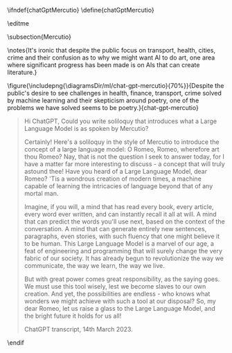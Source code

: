 \ifndef{chatGptMercutio}
\define{chatGptMercutio}

\editme

\subsection{Mercutio}

\notes{It's ironic that despite the public focus on transport, health, cities, crime and their confusion as to why we might want AI to do art, one area where significant progress has been made is on AIs that can create literature.}

\figure{\includepng{\diagramsDir/ml/chat-gpt-mercutio}{70%}}{Despite the public's desire to see challenges in health, finance, transport, crime solved by machine learning and their skepticism around poetry, one of the problems we have solved seems to be poetry.}{chat-gpt-mercutio}

> Hi ChatGPT, Could you write soliloquy that introduces what a Large Language Model is as spoken by Mercutio?
>
> Certainly! Here's a soliloquy in the style of Mercutio to introduce the concept of a large language model:
> O Romeo, Romeo, wherefore art thou Romeo? Nay, that is not the question I seek to answer today, for I have a matter far more interesting to discuss - a concept that will truly astound thee!
> Have you heard of a Large Language Model, dear Romeo? 'Tis a wondrous creation of modern times, a machine capable of learning the intricacies of language beyond that of any mortal man.
> 
> Imagine, if you will, a mind that has read every book, every article, every word ever written, and can instantly recall it all at will. A mind that can predict the words you'll use next, based on the context of the conversation. A mind that can generate entirely new sentences, paragraphs, even stories, with such fluency that one might believe it to be human.
> This Large Language Model is a marvel of our age, a feat of engineering and programming that will surely change the very fabric of our society. It has already begun to revolutionize the way we communicate, the way we learn, the way we live.
> 
> But with great power comes great responsibility, as the saying goes. We must use this tool wisely, lest we become slaves to our own creation. And yet, the possibilities are endless - who knows what wonders we might achieve with such a tool at our disposal?
So, my dear Romeo, let us raise a glass to the Large Language Model, and the bright future it holds for us all!
>
> ChatGPT transcript, 14th March 2023.




\endif
